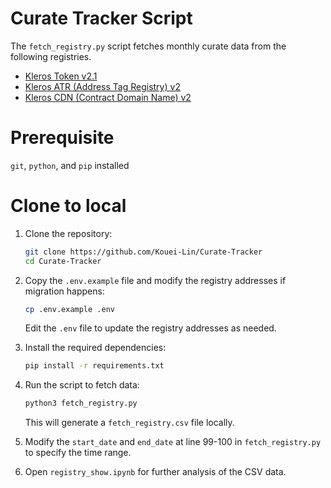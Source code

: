 # Curate Tracker Script
The `fetch_registry.py` script fetches monthly curate data from the following registries. 

- [Kleros Token v2.1](https://curate.kleros.io/tcr/100/0xeE1502e29795Ef6C2D60F8D7120596abE3baD990)
- [Kleros ATR (Address Tag Registry) v2](https://curate.kleros.io/tcr/100/0x66260C69d03837016d88c9877e61e08Ef74C59F2)
- [Kleros CDN (Contract Domain Name) v2](https://curate.kleros.io/tcr/100/0x957A53A994860BE4750810131d9c876b2f52d6E1)

# Prerequisite
`git`, `python`, and `pip` installed


# Clone to local
1. Clone the repository:

    ```bash
    git clone https://github.com/Kouei-Lin/Curate-Tracker
    cd Curate-Tracker
    ```

2. Copy the `.env.example` file and modify the registry addresses if migration happens:

    ```bash
    cp .env.example .env
    ```

    Edit the `.env` file to update the registry addresses as needed.


3. Install the required dependencies:

    ```bash
    pip install -r requirements.txt
    ```

4. Run the script to fetch data:

    ```bash
    python3 fetch_registry.py
    ```

    This will generate a `fetch_registry.csv` file locally.

5. Modify the `start_date` and `end_date` at line 99-100 in `fetch_registry.py` to specify the time range.

6. Open `registry_show.ipynb` for further analysis of the CSV data.

